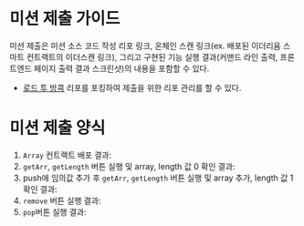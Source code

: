 # 미션 제출 가이드
미션 제출은 미션 소스 코드 작성 리포 링크, 온체인 스캔 링크(ex. 배포된 이더리움 스마트 컨트랙트의 이더스캔 링크), 그리고 구현된 기능 실행 결과(커맨드 라인 출력, 프론트엔드 페이지 출력 결과 스크린샷)의 내용을 포함할 수 있다. 

* [로드 투 방콕](https://github.com/LudiumAgwn/road-to-bangkok) 리포를 포킹하여 제출을 위한 리포 관리를 할 수 있다.

# 미션 제출 양식
1. `Array` 컨트랙트 배포 결과:
2. `getArr`, `getLength` 버튼 실행 및 array, length 값 0 확인 결과: 
3. push에 임의값 추가 후 `getArr`, `getLength` 버튼 실행 및 array 추가, length 값 1 확인 결과:
4. `remove` 버튼 실행 결과:
5. `pop`버튼 실행 결과: 
